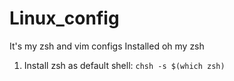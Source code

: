 # Linux_config
It's my zsh and vim configs
Installed oh my zsh
1) Install zsh as default shell: ``` chsh -s $(which zsh) ```
